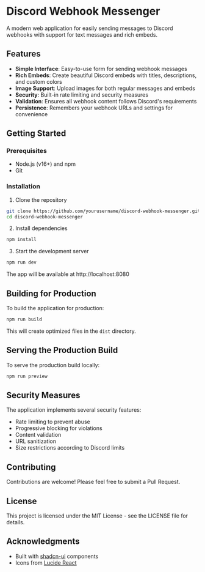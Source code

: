 
# Discord Webhook Messenger

A modern web application for easily sending messages to Discord webhooks with support for text messages and rich embeds.


## Features

- **Simple Interface**: Easy-to-use form for sending webhook messages
- **Rich Embeds**: Create beautiful Discord embeds with titles, descriptions, and custom colors
- **Image Support**: Upload images for both regular messages and embeds
- **Security**: Built-in rate limiting and security measures
- **Validation**: Ensures all webhook content follows Discord's requirements
- **Persistence**: Remembers your webhook URLs and settings for convenience

## Getting Started

### Prerequisites

- Node.js (v16+) and npm
- Git

### Installation

1. Clone the repository
```sh
git clone https://github.com/yourusername/discord-webhook-messenger.git
cd discord-webhook-messenger
```

2. Install dependencies
```sh
npm install
```

3. Start the development server
```sh
npm run dev
```

The app will be available at http://localhost:8080

## Building for Production

To build the application for production:

```sh
npm run build
```

This will create optimized files in the `dist` directory.

## Serving the Production Build

To serve the production build locally:

```sh
npm run preview
```

## Security Measures

The application implements several security features:

- Rate limiting to prevent abuse
- Progressive blocking for violations
- Content validation
- URL sanitization
- Size restrictions according to Discord limits

## Contributing

Contributions are welcome! Please feel free to submit a Pull Request.

## License

This project is licensed under the MIT License - see the LICENSE file for details.

## Acknowledgments

- Built with [shadcn-ui](https://ui.shadcn.com/) components
- Icons from [Lucide React](https://lucide.dev/)
